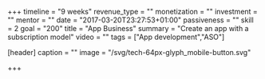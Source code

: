 +++
timeline = "9 weeks"
revenue_type = ""
monetization = ""
investment = ""
mentor = ""
date = "2017-03-20T23:27:53+01:00"
passiveness = ""
skill = 2
goal = "200"
title = "App Business"
summary = "Create an app with a subscription model"
video = ""
tags = ["App development","ASO"]

[header]
  caption = ""
  image = "/svg/tech-64px-glyph_mobile-button.svg"

+++


